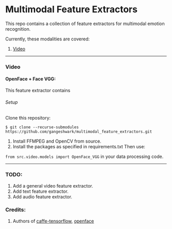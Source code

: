 # Multimodal Feature Extractors

This repo contains a collection of feature extractors for multimodal emotion recognition.

Currently, these modalities are covered:
1. [Video](#video)


---

### Video
#### OpenFace + Face VGG:
This feature extractor contains

###### Setup

Clone this repository:

`$ git clone --recurse-submodules https://github.com/gangeshwark/multimodal_feature_extractors.git`

1. Install FFMPEG and OpenCV from source.
2. Install the packages as specified in requirements.txt
Then use:

`from src.video.models import OpenFace_VGG` in your data processing code.

---


### TODO:
1. Add a general video feature extractor.
2. Add text feature extractor.
3. Add audio feature extractor.



### Credits:
1. Authors of [caffe-tensorflow](https://github.com/ethereon/caffe-tensorflow), [openface](https://github.com/cmusatyalab/openface)